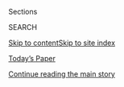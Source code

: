<div id="app">

<div>

<div class="NYTAppHideMasthead css-1r6wvpq e1suatyy0">

<div class="section css-ui9rw0 e1suatyy2">

<div class="css-eph4ug er09x8g0">

<div class="css-6n7j50">

</div>

<span class="css-1dv1kvn">Sections</span>

<div class="css-10488qs">

<span class="css-1dv1kvn">SEARCH</span>

</div>

[Skip to content](#site-content)[Skip to site
index](#site-index)

</div>

<div class="css-10698na e1huz5gh0">

</div>

</div>

<div id="masthead-bar-one" class="section hasLinks css-15hmgas e1csuq9d3">

<div class="css-uqyvli e1csuq9d0">

</div>

<div class="css-1uqjmks e1csuq9d1">

</div>

<div class="css-9e9ivx">

[](https://myaccount.nytimes3xbfgragh.onion/auth/login?response_type=cookie&client_id=vi)

</div>

<div class="css-1bvtpon e1csuq9d2">

[Today’s Paper](https://www.nytimes3xbfgragh.onion/section/todayspaper)

</div>

</div>

</div>

</div>

<div data-aria-hidden="false">

<div id="site-content" data-role="main">

<div id="top-wrapper" class="css-15p45cc eaca97t0" type="top">

<div id="top-slug" class="css-19x0jxb eaca97t1" hidden="">

Advertisement

</div>

[Continue reading the main
story](#after-top)

<div class="ad top-wrapper" style="text-align:center;height:100%;display:block;min-height:90px">

<div id="top" class="place-ad" data-position="top" data-size-key="top">

</div>

</div>

<div id="after-top">

</div>

</div>

<div id="byline" class="section css-15h4p1b e9abtgs0">

<div class="css-1j21atc e1svk9qx1">

<div class="css-nfcc9b e1svk9qx3">

<div class="css-cnx41t">

![Portrait of Jeremy W.
Peters](https://static01.graylady3jvrrxbe.onion/images/2018/11/06/multimedia/author-jeremy-w-peters/author-jeremy-w-peters-thumbLarge.png)

</div>

<div class="css-vl9dhg e1svk9qx5">

<div class="css-1nrhkj6 e1svk9qx6">

# Jeremy W. Peters

</div>

## <span></span>

Jeremy W. Peters is a reporter in the Washington bureau of The New York
Times who covers politics.

<span class="css-dd5dyy">More**</span>

</div>

</div>

</div>

<div>

<div id="mid1-wrapper" class="css-1mn4oms eaca97t0" type="rank">

<div id="mid1-slug" class="css-1tag3rd eaca97t1">

Advertisement

</div>

[Continue reading the main
story](#after-mid1)

<div id="mid1" class="ad mid1-wrapper" style="text-align:center;height:100%;display:block">

</div>

<div id="after-mid1">

</div>

</div>

</div>

<div class="css-185go5a e1o5byef0">

<div class="css-15cbhtu">

  - [Latest](#stream-panel)
  - <span class="css-6n7j50">Search</span>
    <div class="control">
    <div class="label-container css-1dv1kvn">
    Search
    </div>
    <div class="css-wm4t3d">
    **<span id="clear-search-input" class="css-1dv1kvn">Clear this text
    input</span>
    </div>
    </div>
    <span class="css-1iovbfw"></span>

<div id="stream-panel" class="section css-8msx5b e1jz0cab1">

<div class="css-13mho3u">

1.  
    
    <div class="css-1cp3ece">
    
    <div class="css-1l4spti">
    
    [](/2020/09/08/us/elections/president-trump-returns-to-the-politics-of-fear-and-hopes-it-will-be-more-effective-than-it-was-in-2018.html)
    
    <div class="css-79elbk">
    
    ![](https://static01.graylady3jvrrxbe.onion/images/2020/09/08/us/politics/08elections-briefing-feartrump/merlin_176727141_e04e56bd-6335-4b5a-9cb3-d2acfa4353e8-thumbWide.jpg?quality=75&auto=webp&disable=upscale)
    
    </div>
    
    ## President Trump returns to the politics of fear, and hopes it will be more effective than it was in 2018.
    
    <div class="css-1nqbnmb ea5icrr0">
    
    By <span class="css-1n7hynb">Jeremy W.
    Peters</span>
    
    </div>
    
    </div>
    
    <div class="css-1lc2l26 e1xfvim33">
    
    </div>
    
    </div>

2.  
    
    <div class="css-1cp3ece">
    
    <div class="css-1l4spti">
    
    [](/2020/09/08/us/politics/trump-republicans-fear-strategy.html)
    
    <div class="css-79elbk">
    
    ![](https://static01.graylady3jvrrxbe.onion/images/2020/09/09/us/politics/09fear1/04fear1-thumbWide.jpg?quality=75&auto=webp&disable=upscale)
    
    </div>
    
    ## Republicans Revive 2018 Strategy, Hoping for Better Result: Scare Voters
    
    President Trump and his party are using a playbook that aims to
    alarm people about crime in their backyards. It didn’t work in 2018,
    but both parties think it could resonate more this year.
    
    <div class="css-1nqbnmb ea5icrr0">
    
    By <span class="css-1n7hynb">Jeremy W.
    Peters</span>
    
    </div>
    
    </div>
    
    <div class="css-1lc2l26 e1xfvim33">
    
    </div>
    
    </div>

3.  
    
    <div class="css-1cp3ece">
    
    <div class="css-1l4spti">
    
    [](/2020/09/01/us/politics/neal-morse.html)
    
    <div class="css-79elbk">
    
    ![](https://static01.graylady3jvrrxbe.onion/images/2020/09/01/us/politics/01nealwins2/01nealwins2-thumbWide.jpg?quality=75&auto=webp&disable=upscale)
    
    </div>
    
    ## Richard Neal, Powerful House Democrat, Fights Off Challenge From His Left
    
    Mr. Neal had faced a well-funded young progressive, Alex Morse, in a
    race that typified the tensions between Democratic leadership in
    Washington and upstart activists on the left.
    
    <div class="css-1nqbnmb ea5icrr0">
    
    By <span class="css-1n7hynb">Jeremy W.
    Peters</span>
    
    </div>
    
    </div>
    
    <div class="css-1lc2l26 e1xfvim33">
    
    </div>
    
    </div>

4.  
    
    <div class="css-1cp3ece">
    
    <div class="css-1l4spti">
    
    [](/2020/08/29/us/politics/trump-swing-voters-.html)
    
    <div class="css-79elbk">
    
    ![](https://static01.graylady3jvrrxbe.onion/images/2020/08/30/us/politics/30gop-reality-print1/merlin_176289138_1c6fae18-c859-42aa-bf6f-506f65c5d3cc-thumbWide.jpg?quality=75&auto=webp&disable=upscale)
    
    </div>
    
    ### <span class="css-m70j1g">News Analysis</span>
    
    ## Trump’s Strategy: Make ‘Wobbly Republicans’ Think Their Party Is Great Again
    
    The Trump campaign wants to lure back moderates who believe that the
    president has lurched too far right and openly courted extremists.
    
    <div class="css-1nqbnmb ea5icrr0">
    
    By <span class="css-1n7hynb">Jeremy W.
    Peters</span>
    
    </div>
    
    </div>
    
    <div class="css-1lc2l26 e1xfvim33">
    
    </div>
    
    </div>

5.  
    
    <div class="css-1cp3ece">
    
    <div class="css-1l4spti">
    
    [](/2020/08/27/us/elections/how-trumps-convention-has-become-a-crucial-play-for-the-suburbs.html)
    
    <div class="css-79elbk">
    
    ![](https://static01.graylady3jvrrxbe.onion/images/2020/08/27/us/politics/27elections-trump-image-suburbs/27elections-trump-image-suburbs-thumbWide.jpg?quality=75&auto=webp&disable=upscale)
    
    </div>
    
    ## How Trump’s convention has become a crucial play for the suburbs.
    
    Conciliatory messages at the Republican convention were an
    acknowledgment by the president’s campaign that appealing to his
    right-wing base will not be enough to win re-election.
    
    <div class="css-1nqbnmb ea5icrr0">
    
    By <span class="css-1n7hynb">Jeremy W. Peters, Annie Karni
    <span>and</span> Nick
    Corasaniti</span>
    
    </div>
    
    </div>
    
    <div class="css-1lc2l26 e1xfvim33">
    
    </div>
    
    </div>

6.  
    
    <div class="css-1cp3ece">
    
    <div class="css-1l4spti">
    
    [](/es/2020/08/27/espanol/estados-unidos/trump-convencion-republicana.html)
    
    <div class="css-79elbk">
    
    ![](https://static01.graylady3jvrrxbe.onion/images/2020/08/26/us/politics/27rnc-es/26trump-image1-thumbWide.jpg?quality=75&auto=webp&disable=upscale)
    
    </div>
    
    ### <span class="css-m70j1g">Elecciones 2020</span>
    
    ## La convención de Trump despliega una estrategia crucial para luchar por los suburbios
    
    Los mensajes conciliatorios de la Convención Nacional Republicana
    son un reconocimiento por parte de la campaña del presidente de que
    apelar a su base de derecha no será suficiente para ganar la
    reelección.
    
    <div class="css-1nqbnmb ea5icrr0">
    
    By <span class="css-1n7hynb">Jeremy W. Peters, Annie Karni
    <span>and</span> Nick Corasaniti</span>
    
    </div>
    
    <div class="css-185051n">
    
    [Read in
    English](https://www.nytimes3xbfgragh.onion/2020/08/26/us/politics/rnc-trump-character.html "Read in English")
    
    </div>
    
    </div>
    
    <div class="css-1lc2l26 e1xfvim33">
    
    </div>
    
    </div>

7.  
    
    <div class="css-1cp3ece">
    
    <div class="css-1l4spti">
    
    [](/2020/08/26/us/politics/rnc-trump-character.html)
    
    <div class="css-79elbk">
    
    ![](https://static01.graylady3jvrrxbe.onion/images/2020/08/26/us/politics/26trump-image1/26trump-image1-thumbWide.jpg?quality=75&auto=webp&disable=upscale)
    
    </div>
    
    ### <span class="css-m70j1g">News Analysis</span>
    
    ## How Trump’s Convention Has Become a Crucial Play for the Suburbs
    
    Conciliatory messages at the Republican convention were an
    acknowledgment by the president’s campaign that appealing to his
    right-wing base will not be enough to win re-election.
    
    <div class="css-1nqbnmb ea5icrr0">
    
    By <span class="css-1n7hynb">Jeremy W. Peters, Annie Karni
    <span>and</span> Nick Corasaniti</span>
    
    </div>
    
    <div class="css-185051n">
    
    [Leer en
    español](https://www.nytimes3xbfgragh.onion/es/2020/08/27/espanol/estados-unidos/trump-convencion-republicana.html "Read in Spanish")
    
    </div>
    
    </div>
    
    <div class="css-1lc2l26 e1xfvim33">
    
    </div>
    
    </div>

8.  
    
    <div class="css-1cp3ece">
    
    <div class="css-1l4spti">
    
    [](/2020/08/24/us/elections/this-isnt-the-convention-or-the-election-north-carolina-republicans-had-hoped-for.html)
    
    <div class="css-79elbk">
    
    ![](https://static01.graylady3jvrrxbe.onion/images/2020/08/23/us/politics/24-live-nc/merlin_169921434_bc87ac64-715f-4f09-a351-570c3140be6c-thumbWide.jpg?quality=75&auto=webp&disable=upscale)
    
    </div>
    
    ## This isn’t the convention, or the election, North Carolina Republicans had hoped for.
    
    <div class="css-1nqbnmb ea5icrr0">
    
    By <span class="css-1n7hynb">Jeremy W.
    Peters</span>
    
    </div>
    
    </div>
    
    <div class="css-1lc2l26 e1xfvim33">
    
    </div>
    
    </div>

9.  
    
    <div class="css-1cp3ece">
    
    <div class="css-1l4spti">
    
    [](/2020/08/24/us/politics/north-carolina-charlotte-rnc.html)
    
    <div class="css-79elbk">
    
    ![](https://static01.graylady3jvrrxbe.onion/images/2020/08/23/us/politics/24ncgop2/24ncgop2-thumbWide-v2.jpg?quality=75&auto=webp&disable=upscale)
    
    </div>
    
    ## Not the Convention, or the Election, North Carolina Republicans Hoped For
    
    The G.O.P. was supposed to be celebrating in the state this week.
    Instead, it is trying to hold on to a Senate seat and lift President
    Trump’s low poll numbers.
    
    <div class="css-1nqbnmb ea5icrr0">
    
    By <span class="css-1n7hynb">Jeremy W.
    Peters</span>
    
    </div>
    
    </div>
    
    <div class="css-1lc2l26 e1xfvim33">
    
    </div>
    
    </div>

10. 
    
    <div class="css-1cp3ece">
    
    <div class="css-1l4spti">
    
    [](/2020/08/23/us/elections/vague-allegations-against-alex-morse-offer-a-case-study-in-how-progressives-navigate-issues-of-sex-and-power.html)
    
    ## Vague allegations against Alex Morse offer a case study in how progressives navigate issues of sex and power.
    
    <div class="css-1nqbnmb ea5icrr0">
    
    By <span class="css-1n7hynb">Jeremy W. Peters</span>
    
    </div>
    
    </div>
    
    <div class="css-1lc2l26 e1xfvim33">
    
    </div>
    
    </div>

<div class="css-13mho3u">

<div class="css-1t62hi8">

<div class="css-1stvaey">

Show
More

<div>

<div style="border:0;clip:rect(0 0 0 0);height:1px;margin:-1px;overflow:hidden;white-space:nowrap;padding:0;width:1px;position:absolute" data-role="log" data-aria-live="assertive">

</div>

<div style="border:0;clip:rect(0 0 0 0);height:1px;margin:-1px;overflow:hidden;white-space:nowrap;padding:0;width:1px;position:absolute" data-role="log" data-aria-live="assertive">

</div>

<div style="border:0;clip:rect(0 0 0 0);height:1px;margin:-1px;overflow:hidden;white-space:nowrap;padding:0;width:1px;position:absolute" data-role="log" data-aria-live="polite">

</div>

<div style="border:0;clip:rect(0 0 0 0);height:1px;margin:-1px;overflow:hidden;white-space:nowrap;padding:0;width:1px;position:absolute" data-role="log" data-aria-live="polite">

</div>

</div>

</div>

</div>

</div>

</div>

<div class="css-g6hk37 supplemental">

<div id="mid2-wrapper" class="css-10wkyv7 eaca97t0" type="lede">

<div id="mid2-slug" class="css-1tag3rd eaca97t1">

Advertisement

</div>

[Continue reading the main
story](#after-mid2)

<div id="mid2" class="ad mid2-wrapper" style="text-align:center;height:100%;display:block;min-height:250px">

</div>

<div id="after-mid2">

</div>

</div>

## Follow Elsewhere

<div class="module-body">

  - [**<span data-aria-hidden="true">jeremywpeters</span><span class="css-1dv1kvn">facebook
    page for
    jeremywpeters</span>](https://www.facebookcorewwwi.onion/jeremywpeters)
  - [**<span data-aria-hidden="true">jwpetersNYT</span><span class="css-1dv1kvn">twitter
    page for jwpetersNYT</span>](https://twitter.com/jwpetersNYT)

</div>

</div>

</div>

</div>

</div>

</div>

</div>

## Site Index

<div>

</div>

## Site Information Navigation

  - [© <span>2020</span> <span>The New York Times
    Company</span>](https://help.nytimes3xbfgragh.onion/hc/en-us/articles/115014792127-Copyright-notice)

<!-- end list -->

  - [NYTCo](https://www.nytco.com/)
  - [Contact
    Us](https://help.nytimes3xbfgragh.onion/hc/en-us/articles/115015385887-Contact-Us)
  - [Work with us](https://www.nytco.com/careers/)
  - [Advertise](https://nytmediakit.com/)
  - [T Brand Studio](http://www.tbrandstudio.com/)
  - [Your Ad
    Choices](https://www.nytimes3xbfgragh.onion/privacy/cookie-policy#how-do-i-manage-trackers)
  - [Privacy](https://www.nytimes3xbfgragh.onion/privacy)
  - [Terms of
    Service](https://help.nytimes3xbfgragh.onion/hc/en-us/articles/115014893428-Terms-of-service)
  - [Terms of
    Sale](https://help.nytimes3xbfgragh.onion/hc/en-us/articles/115014893968-Terms-of-sale)
  - [Site
    Map](https://spiderbites.nytimes3xbfgragh.onion)
  - [Help](https://help.nytimes3xbfgragh.onion/hc/en-us)
  - [Subscriptions](https://www.nytimes3xbfgragh.onion/subscription?campaignId=37WXW)

</div>

</div>
